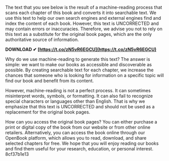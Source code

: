 
 
The text that you see below is the result of a machine-reading process that scans each chapter of this book and converts it into searchable text. We use this text to help our own search engines and external engines find and index the content of each book. However, this text is UNCORRECTED and may contain errors or inaccuracies. Therefore, we advise you not to rely on this text as a substitute for the original book pages, which are the only authoritative source of information.
 
**DOWNLOAD ✔ [https://t.co/zN5vR6EGCU](https://t.co/zN5vR6EGCU)**


  
Why do we use machine-reading to generate this text? The answer is simple: we want to make our books as accessible and discoverable as possible. By creating searchable text for each chapter, we increase the chances that someone who is looking for information on a specific topic will find our book and benefit from its content.
  
However, machine-reading is not a perfect process. It can sometimes misinterpret words, symbols, or formatting. It can also fail to recognize special characters or languages other than English. That is why we emphasize that this text is UNCORRECTED and should not be used as a replacement for the original book pages.
  
How can you access the original book pages? You can either purchase a print or digital copy of the book from our website or from other online retailers. Alternatively, you can access the book online through our OpenBook platform, which allows you to read, download, and share selected chapters for free. We hope that you will enjoy reading our books and find them useful for your research, education, or personal interest.
 8cf37b1e13
 
